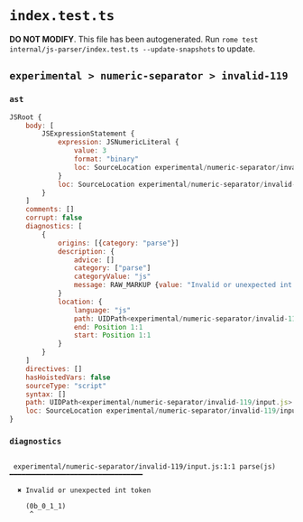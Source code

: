 # `index.test.ts`

**DO NOT MODIFY**. This file has been autogenerated. Run `rome test internal/js-parser/index.test.ts --update-snapshots` to update.

## `experimental > numeric-separator > invalid-119`

### `ast`

```javascript
JSRoot {
	body: [
		JSExpressionStatement {
			expression: JSNumericLiteral {
				value: 3
				format: "binary"
				loc: SourceLocation experimental/numeric-separator/invalid-119/input.js 1:1-1:9
			}
			loc: SourceLocation experimental/numeric-separator/invalid-119/input.js 1:0-1:10
		}
	]
	comments: []
	corrupt: false
	diagnostics: [
		{
			origins: [{category: "parse"}]
			description: {
				advice: []
				category: ["parse"]
				categoryValue: "js"
				message: RAW_MARKUP {value: "Invalid or unexpected int token"}
			}
			location: {
				language: "js"
				path: UIDPath<experimental/numeric-separator/invalid-119/input.js>
				end: Position 1:1
				start: Position 1:1
			}
		}
	]
	directives: []
	hasHoistedVars: false
	sourceType: "script"
	syntax: []
	path: UIDPath<experimental/numeric-separator/invalid-119/input.js>
	loc: SourceLocation experimental/numeric-separator/invalid-119/input.js 1:0-2:0
}
```

### `diagnostics`

```

 experimental/numeric-separator/invalid-119/input.js:1:1 parse(js) ━━━━━━━━━━━━━━━━━━━━━━━━━━━━━━━━━

  ✖ Invalid or unexpected int token

    (0b_0_1_1)
     ^


```
